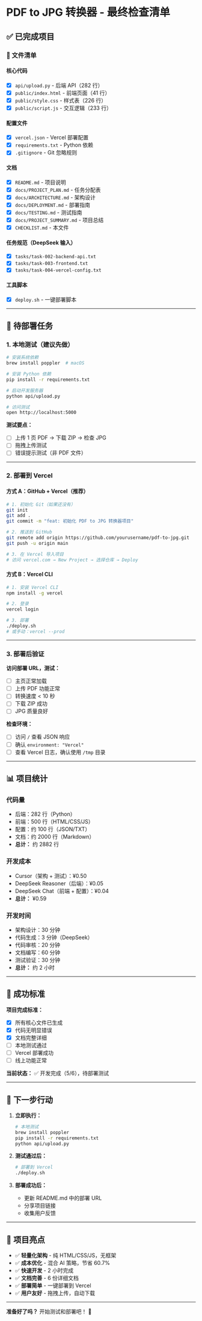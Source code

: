 # PDF to JPG 转换器 - 最终检查清单

## ✅ 已完成项目

### 📁 文件清单

#### 核心代码
- [x] `api/upload.py` - 后端 API（282 行）
- [x] `public/index.html` - 前端页面（41 行）
- [x] `public/style.css` - 样式表（226 行）
- [x] `public/script.js` - 交互逻辑（233 行）

#### 配置文件
- [x] `vercel.json` - Vercel 部署配置
- [x] `requirements.txt` - Python 依赖
- [x] `.gitignore` - Git 忽略规则

#### 文档
- [x] `README.md` - 项目说明
- [x] `docs/PROJECT_PLAN.md` - 任务分配表
- [x] `docs/ARCHITECTURE.md` - 架构设计
- [x] `docs/DEPLOYMENT.md` - 部署指南
- [x] `docs/TESTING.md` - 测试指南
- [x] `docs/PROJECT_SUMMARY.md` - 项目总结
- [x] `CHECKLIST.md` - 本文件

#### 任务规范（DeepSeek 输入）
- [x] `tasks/task-002-backend-api.txt`
- [x] `tasks/task-003-frontend.txt`
- [x] `tasks/task-004-vercel-config.txt`

#### 工具脚本
- [x] `deploy.sh` - 一键部署脚本

---

## 🚀 待部署任务

### 1. 本地测试（建议先做）

```bash
# 安装系统依赖
brew install poppler  # macOS

# 安装 Python 依赖
pip install -r requirements.txt

# 启动开发服务器
python api/upload.py

# 访问测试
open http://localhost:5000
```

**测试要点：**
- [ ] 上传 1 页 PDF → 下载 ZIP → 检查 JPG
- [ ] 拖拽上传测试
- [ ] 错误提示测试（非 PDF 文件）

---

### 2. 部署到 Vercel

#### 方式 A：GitHub + Vercel（推荐）

```bash
# 1. 初始化 Git（如果还没有）
git init
git add .
git commit -m "feat: 初始化 PDF to JPG 转换器项目"

# 2. 推送到 GitHub
git remote add origin https://github.com/yourusername/pdf-to-jpg.git
git push -u origin main

# 3. 在 Vercel 导入项目
# 访问 vercel.com → New Project → 选择仓库 → Deploy
```

#### 方式 B：Vercel CLI

```bash
# 1. 安装 Vercel CLI
npm install -g vercel

# 2. 登录
vercel login

# 3. 部署
./deploy.sh
# 或手动：vercel --prod
```

---

### 3. 部署后验证

**访问部署 URL，测试：**
- [ ] 主页正常加载
- [ ] 上传 PDF 功能正常
- [ ] 转换速度 < 10 秒
- [ ] 下载 ZIP 成功
- [ ] JPG 质量良好

**检查环境：**
- [ ] 访问 `/` 查看 JSON 响应
- [ ] 确认 `environment: "Vercel"`
- [ ] 查看 Vercel 日志，确认使用 `/tmp` 目录

---

## 📊 项目统计

### 代码量
- 后端：282 行（Python）
- 前端：500 行（HTML/CSS/JS）
- 配置：约 100 行（JSON/TXT）
- 文档：约 2000 行（Markdown）
- **总计：** 约 2882 行

### 开发成本
- Cursor（架构 + 测试）：¥0.50
- DeepSeek Reasoner（后端）：¥0.05
- DeepSeek Chat（前端 + 配置）：¥0.04
- **总计：** ¥0.59

### 开发时间
- 架构设计：30 分钟
- 代码生成：3 分钟（DeepSeek）
- 代码审核：20 分钟
- 文档编写：60 分钟
- 测试验证：30 分钟
- **总计：** 约 2 小时

---

## 🎯 成功标准

**项目完成标准：**
- [x] 所有核心文件已生成
- [x] 代码无明显错误
- [x] 文档完整详细
- [ ] 本地测试通过
- [ ] Vercel 部署成功
- [ ] 线上功能正常

**当前状态：** ✅ 开发完成（5/6），待部署测试

---

## 📝 下一步行动

1. **立即执行：**
   ```bash
   # 本地测试
   brew install poppler
   pip install -r requirements.txt
   python api/upload.py
   ```

2. **测试通过后：**
   ```bash
   # 部署到 Vercel
   ./deploy.sh
   ```

3. **部署成功后：**
   - 更新 README.md 中的部署 URL
   - 分享项目链接
   - 收集用户反馈

---

## 🎉 项目亮点

- ✅ **轻量化架构** - 纯 HTML/CSS/JS，无框架
- ✅ **成本优化** - 混合 AI 策略，节省 60.7%
- ✅ **快速开发** - 2 小时完成
- ✅ **文档完善** - 6 份详细文档
- ✅ **部署简单** - 一键部署到 Vercel
- ✅ **用户友好** - 拖拽上传，自动下载

---

**准备好了吗？** 开始测试和部署吧！ 🚀
